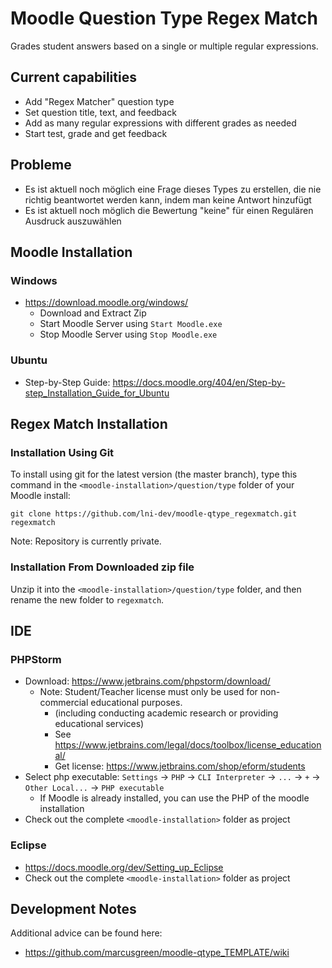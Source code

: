 # Moodle Question Type Regex Match
Grades student answers based on a single or multiple regular expressions.

## Current capabilities
- Add "Regex Matcher" question type
- Set question title, text, and feedback
- Add as many regular expressions with different grades as needed
- Start test, grade and get feedback

## Probleme
- Es ist aktuell noch möglich eine Frage dieses Types zu erstellen, die nie richtig beantwortet werden kann,
  indem man keine Antwort hinzufügt
- Es ist aktuell noch möglich die Bewertung "keine" für einen Regulären Ausdruck auszuwählen

## Moodle Installation

### Windows
- https://download.moodle.org/windows/ 
  - Download and Extract Zip
  - Start Moodle Server using `Start Moodle.exe`
  - Stop Moodle Server using `Stop Moodle.exe`

### Ubuntu
- Step-by-Step Guide: https://docs.moodle.org/404/en/Step-by-step_Installation_Guide_for_Ubuntu

## Regex Match Installation

### Installation Using Git
To install using git for the latest version (the master branch), type this command in the
`<moodle-installation>/question/type` folder of your Moodle install:
```
git clone https://github.com/lni-dev/moodle-qtype_regexmatch.git regexmatch
```
Note: Repository is currently private.

### Installation From Downloaded zip file
Unzip it into the `<moodle-installation>/question/type` folder, and then rename the new folder to `regexmatch`.

## IDE

### PHPStorm
- Download: https://www.jetbrains.com/phpstorm/download/
  - Note: Student/Teacher license must only be used for non-commercial educational purposes.
    - (including conducting academic research or providing educational services)
    - See https://www.jetbrains.com/legal/docs/toolbox/license_educational/
    - Get license: https://www.jetbrains.com/shop/eform/students
- Select php executable: `Settings` -> `PHP` -> `CLI Interpreter` -> `...` -> `+` -> `Other Local...` -> `PHP executable`
  - If Moodle is already installed, you can use the PHP of the moodle installation
- Check out the complete `<moodle-installation>` folder as project

### Eclipse
- https://docs.moodle.org/dev/Setting_up_Eclipse
- Check out the complete `<moodle-installation>` folder as project

## Development Notes
Additional advice can be found here:
- https://github.com/marcusgreen/moodle-qtype_TEMPLATE/wiki
